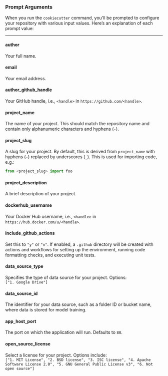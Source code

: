 ### Prompt Arguments

When you run the `cookiecutter` command, you'll be prompted to configure your repository with various input values. Here’s an explanation of each prompt value:

---

#### **author**  
Your full name.

#### **email**  
Your email address.

#### **author_github_handle**  
Your GitHub handle, i.e., `<handle>` in `https://github.com/<handle>`.

#### **project_name**  
The name of your project. This should match the repository name and contain only alphanumeric characters and hyphens (`-`).

#### **project_slug**  
A slug for your project. By default, this is derived from `project_name` with hyphens (`-`) replaced by underscores (`_`). This is used for importing code, e.g.:

```python
from <project_slug> import foo
```

#### **project_description**  
A brief description of your project.

#### **dockerhub_username**  
Your Docker Hub username, i.e., `<handle>` in `https://hub.docker.com/u/<handle>`.

#### **include_github_actions**  
Set this to `"y"` or `"n"`. If enabled, a `.github` directory will be created with actions and workflows for setting up the environment, running code formatting checks, and executing unit tests.

#### **data_source_type**  
Specifies the type of data source for your project. Options:  
`["1. Google Drive"]`

#### **data_source_id**  
The identifier for your data source, such as a folder ID or bucket name, where data is stored for model training.

#### **app_host_port**  
The port on which the application will run. Defaults to `80`.

#### **open_source_license**  
Select a license for your project. Options include:  
`["1. MIT License", "2. BSD license", "3. ISC license", "4. Apache Software License 2.0", "5. GNU General Public License v3", "6. Not open source"]`

